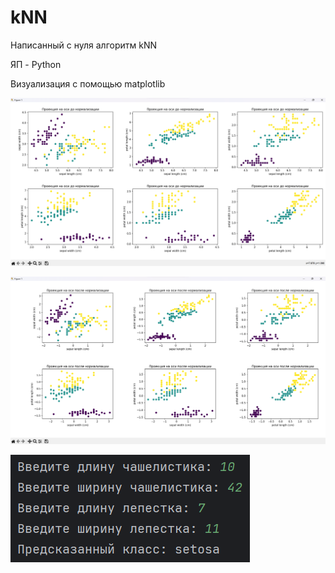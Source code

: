 # kNN
Написанный с нуля алгоритм kNN

ЯП - Python

Визуализация с помощью matplotlib

![1](https://github.com/garoriz/kNN/blob/master/screens/%D0%A1%D0%BD%D0%B8%D0%BC%D0%BE%D0%BA%20%D1%8D%D0%BA%D1%80%D0%B0%D0%BD%D0%B0%202023-11-07%20104156.png)


![2](https://github.com/garoriz/kNN/blob/master/screens/%D0%A1%D0%BD%D0%B8%D0%BC%D0%BE%D0%BA%20%D1%8D%D0%BA%D1%80%D0%B0%D0%BD%D0%B0%202023-11-07%20104218.png)


![3](https://github.com/garoriz/kNN/blob/master/screens/%D0%A1%D0%BD%D0%B8%D0%BC%D0%BE%D0%BA%20%D1%8D%D0%BA%D1%80%D0%B0%D0%BD%D0%B0%202023-11-07%20104247.png)
